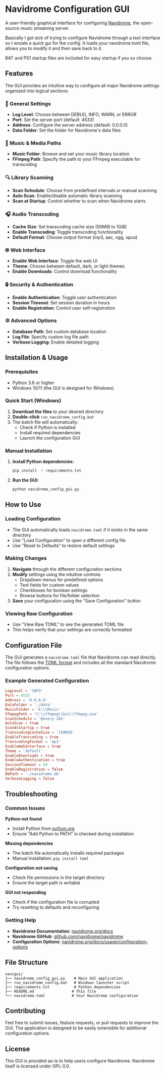 # Navidrome Configuration GUI

A user-friendly graphical interface for configuring [Navidrome](https://github.com/navidrome/navidrome), the open-source music streaming server.

Basically I got sick of trying to configure Navidrome through a text interface so I wroate a quick gui for the config. It loads your navidrome.toml file, allows you to modify it and then save back to it.

BAT and PS1 startup files are included for easy startup if you so choose.

## Features

The GUI provides an intuitive way to configure all major Navidrome settings organized into logical sections:

### 🎯 General Settings
- **Log Level**: Choose between DEBUG, INFO, WARN, or ERROR
- **Port**: Set the server port (default: 4533)
- **Address**: Configure the server address (default: 0.0.0.0)
- **Data Folder**: Set the folder for Navidrome's data files

### 🎵 Music & Media Paths
- **Music Folder**: Browse and set your music library location
- **FFmpeg Path**: Specify the path to your FFmpeg executable for transcoding

### 🔍 Library Scanning
- **Scan Schedule**: Choose from predefined intervals or manual scanning
- **Auto Scan**: Enable/disable automatic library scanning
- **Scan at Startup**: Control whether to scan when Navidrome starts

### 🎧 Audio Transcoding
- **Cache Size**: Set transcoding cache size (50MiB to 1GiB)
- **Enable Transcoding**: Toggle transcoding functionality
- **Default Format**: Choose output format (mp3, aac, ogg, opus)

### 🌐 Web Interface
- **Enable Web Interface**: Toggle the web UI
- **Theme**: Choose between default, dark, or light themes
- **Enable Downloads**: Control download functionality

### 🔒 Security & Authentication
- **Enable Authentication**: Toggle user authentication
- **Session Timeout**: Set session duration in hours
- **Enable Registration**: Control user self-registration

### ⚙️ Advanced Options
- **Database Path**: Set custom database location
- **Log File**: Specify custom log file path
- **Verbose Logging**: Enable detailed logging

## Installation & Usage

### Prerequisites
- Python 3.6 or higher
- Windows 10/11 (the GUI is designed for Windows)

### Quick Start (Windows)

1. **Download the files** to your desired directory
2. **Double-click** `run_navidrome_config.bat`
3. The batch file will automatically:
   - Check if Python is installed
   - Install required dependencies
   - Launch the configuration GUI

### Manual Installation

1. **Install Python dependencies**:
   ```cmd
   pip install -r requirements.txt
   ```

2. **Run the GUI**:
   ```cmd
   python navidrome_config_gui.py
   ```

## How to Use

### Loading Configuration
- The GUI automatically loads `navidrome.toml` if it exists in the same directory
- Use "Load Configuration" to open a different config file
- Use "Reset to Defaults" to restore default settings

### Making Changes
1. **Navigate** through the different configuration sections
2. **Modify** settings using the intuitive controls:
   - Dropdown menus for predefined options
   - Text fields for custom values
   - Checkboxes for boolean settings
   - Browse buttons for file/folder selection
3. **Save** your configuration using the "Save Configuration" button

### Viewing Raw Configuration
- Use "View Raw TOML" to see the generated TOML file
- This helps verify that your settings are correctly formatted

## Configuration File

The GUI generates a `navidrome.toml` file that Navidrome can read directly. The file follows the [TOML format](https://toml.io/) and includes all the standard Navidrome configuration options.

### Example Generated Configuration
```toml
LogLevel = 'INFO'
Port = 4533
Address = '0.0.0.0'
DataFolder = './data'
MusicFolder = 'E:\\Music'
FFmpegPath = 'C:\\ffmpeg\\bin\\ffmpeg.exe'
ScanSchedule = '@every 24h'
AutoScan = true
ScanAtStartup = true
TranscodingCacheSize = '150MiB'
EnableTranscoding = true
TranscodingFormat = 'mp3'
EnableWebInterface = true
Theme = 'default'
EnableDownloads = true
EnableAuthentication = true
SessionTimeout = 24
EnableRegistration = false
DbPath = './navidrome.db'
VerboseLogging = false
```

## Troubleshooting

### Common Issues

**Python not found**
- Install Python from [python.org](https://www.python.org/downloads/)
- Ensure "Add Python to PATH" is checked during installation

**Missing dependencies**
- The batch file automatically installs required packages
- Manual installation: `pip install toml`

**Configuration not saving**
- Check file permissions in the target directory
- Ensure the target path is writable

**GUI not responding**
- Check if the configuration file is corrupted
- Try resetting to defaults and reconfiguring

### Getting Help

- **Navidrome Documentation**: [navidrome.org/docs](https://www.navidrome.org/docs)
- **Navidrome GitHub**: [github.com/navidrome/navidrome](https://github.com/navidrome/navidrome)
- **Configuration Options**: [navidrome.org/docs/usage/configuration-options](https://www.navidrome.org/docs/usage/configuration-options)

## File Structure

```
navigui/
├── navidrome_config_gui.py    # Main GUI application
├── run_navidrome_config.bat   # Windows launcher script
├── requirements.txt           # Python dependencies
├── README.md                 # This file
└── navidrome.toml            # Your Navidrome configuration
```

## Contributing

Feel free to submit issues, feature requests, or pull requests to improve the GUI. The application is designed to be easily extensible for additional configuration options.

## License

This GUI is provided as-is to help users configure Navidrome. Navidrome itself is licensed under GPL-3.0.
